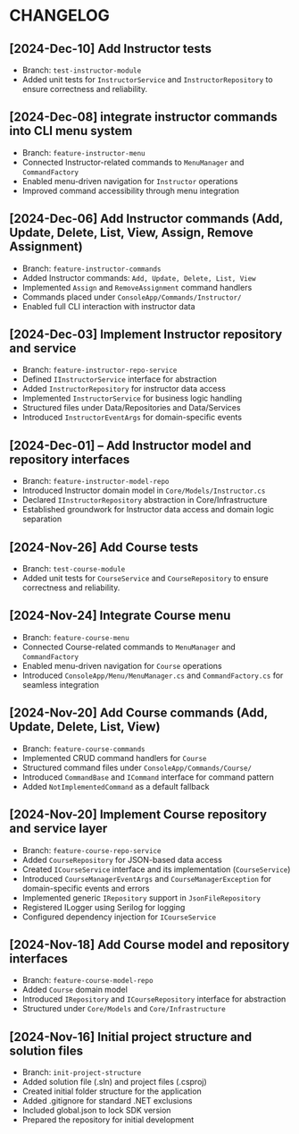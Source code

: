# CHANGELOG


## [2024-Dec-10] **Add Instructor tests**
- Branch: `test-instructor-module`
- Added unit tests for `InstructorService` and `InstructorRepository` to ensure correctness and reliability.

## [2024-Dec-08] **integrate instructor commands into CLI menu system**
- Branch: `feature-instructor-menu`
- Connected Instructor-related commands to `MenuManager` and `CommandFactory`
- Enabled menu-driven navigation for `Instructor` operations
- Improved command accessibility through menu integration

## [2024-Dec-06] **Add Instructor commands (Add, Update, Delete, List, View, Assign, Remove Assignment)**
- Branch: `feature-instructor-commands`
- Added Instructor commands: `Add, Update, Delete, List, View`
- Implemented `Assign` and `RemoveAssignment` command handlers
- Commands placed under `ConsoleApp/Commands/Instructor/`
- Enabled full CLI interaction with instructor data

## [2024-Dec-03] **Implement Instructor repository and service**
- Branch: `feature-instructor-repo-service`
- Defined `IInstructorService` interface for abstraction
- Added `InstructorRepository` for instructor data access
- Implemented `InstructorService` for business logic handling
- Structured files under Data/Repositories and Data/Services
- Introduced `InstructorEventArgs` for domain-specific events

## [2024-Dec-01] – **Add Instructor model and repository interfaces**
- Branch: `feature-instructor-model-repo`
- Introduced Instructor domain model in `Core/Models/Instructor.cs` 
- Declared `IInstructorRepository` abstraction in Core/Infrastructure  
- Established groundwork for Instructor data access and domain logic separation

## [2024-Nov-26] **Add Course tests**
- Branch: `test-course-module`
- Added unit tests for `CourseService` and `CourseRepository` to ensure correctness and reliability.

## [2024-Nov-24] **Integrate Course menu**
- Branch: `feature-course-menu`
- Connected Course-related commands to `MenuManager` and `CommandFactory`
- Enabled menu-driven navigation for `Course` operations
- Introduced `ConsoleApp/Menu/MenuManager.cs` and `CommandFactory.cs` for seamless integration

## [2024-Nov-20] **Add Course commands (Add, Update, Delete, List, View)**
- Branch: `feature-course-commands`
- Implemented CRUD command handlers for `Course`
- Structured command files under `ConsoleApp/Commands/Course/`
- Introduced `CommandBase` and `ICommand` interface for command pattern
- Added `NotImplementedCommand` as a default fallback

## [2024-Nov-20] **Implement Course repository and service layer**
- Branch: `feature-course-repo-service`
- Added `CourseRepository` for JSON-based data access
- Created `ICourseService` interface and its implementation (`CourseService`)
- Introduced `CourseManagerEventArgs` and `CourseManagerException` for domain-specific events and errors
- Implemented generic `IRepository` support in `JsonFileRepository`
- Registered ILogger using Serilog for logging
- Configured dependency injection for `ICourseService`

## [2024-Nov-18] **Add Course model and repository interfaces**
- Branch: `feature-course-model-repo`
- Added `Course` domain model
- Introduced `IRepository` and `ICourseRepository` interface for abstraction
- Structured under `Core/Models` and `Core/Infrastructure`

## [2024-Nov-16] **Initial project structure and solution files**
- Branch: `init-project-structure`
- Added solution file (.sln) and project files (.csproj)
- Created initial folder structure for the application
- Added .gitignore for standard .NET exclusions
- Included global.json to lock SDK version
- Prepared the repository for initial development